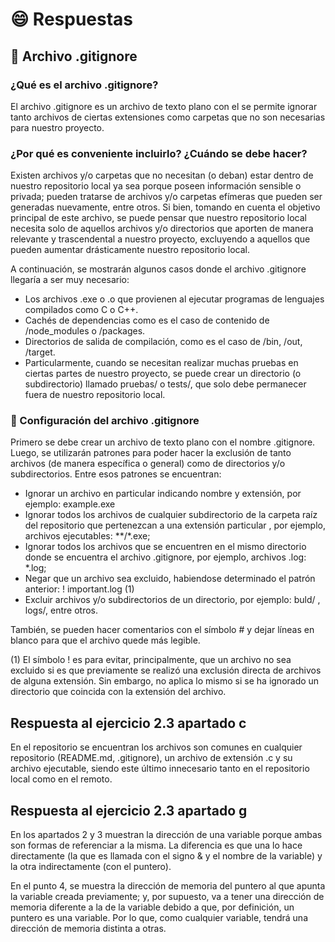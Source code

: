 # :smile: Respuestas 
## :rocket: Archivo .gitignore 

### ¿Qué es el archivo .gitignore? 

El archivo .gitignore es un archivo de texto plano con el se permite ignorar tanto archivos de ciertas extensiones 
como carpetas que no son necesarias para nuestro proyecto.

### ¿Por qué es conveniente incluirlo? ¿Cuándo se debe hacer?
Existen archivos y/o carpetas que no necesitan (o deban) estar dentro de nuestro repositorio local ya sea porque
poseen información sensible o privada; pueden tratarse de archivos y/o carpetas efímeras que pueden ser generadas nuevamente, entre otros.
Si bien, tomando en cuenta el objetivo principal de este archivo, se puede pensar que nuestro repositorio local necesita solo de aquellos archivos y/o
directorios que aporten de manera relevante y trascendental a nuestro proyecto, excluyendo a aquellos que pueden aumentar drásticamente nuestro repositorio local.

A continuación, se mostrarán algunos casos donde el archivo .gitignore llegaría a ser muy necesario:

- Los archivos .exe o .o que provienen al ejecutar programas de lenguajes compilados como C o C++.
- Cachés de dependencias como es el caso de contenido de /node_modules o /packages.
- Directorios de salida de compilación, como es el caso de /bin, /out, /target.
- Particularmente, cuando se necesitan realizar muchas pruebas en ciertas partes de nuestro proyecto, se puede crear un directorio (o subdirectorio) llamado pruebas/ o tests/, que solo debe permanecer fuera de nuestro repositorio local.

### :hammer: Configuración del archivo .gitignore
Primero se debe crear un archivo de texto plano con el nombre .gitignore. Luego, se utilizarán patrones para poder hacer la exclusión de tanto archivos (de manera específica o general) como de directorios y/o subdirectorios. Entre esos patrones se encuentran:
- Ignorar un archivo en particular indicando nombre y extensión, por ejemplo: example.exe
- Ignorar todos los archivos de cualquier subdirectorio de la carpeta raíz del repositorio que pertenezcan a una extensión particular , por ejemplo, archivos ejecutables: **/*.exe;
- Ignorar todos los archivos que se encuentren en el mismo directorio donde se encuentra el archivo .gitignore, por ejemplo, archivos .log: *.log;
- Negar que un archivo sea excluido, habiendose determinado el patrón anterior: ! important.log (1)
- Excluir archivos y/o subdirectorios de un directorio, por ejemplo: buld/ ,  logs/, entre otros.

También, se pueden hacer comentarios con el símbolo # y dejar líneas en blanco para que el archivo quede más legible.

(1) El símbolo ! es para evitar, principalmente, que un archivo no sea excluido si es que previamente se realizó una exclusión directa de archivos de alguna extensión. Sin embargo, no aplica lo mismo si se ha ignorado un directorio que coincida con la extensión del archivo.

## Respuesta al ejercicio 2.3 apartado c
En el repositorio se encuentran los archivos son comunes en cualquier repositorio (README.md, .gitignore), un archivo de extensión .c y su archivo ejecutable, siendo este último innecesario tanto en el repositorio local como en el remoto.

## Respuesta al ejercicio 2.3 apartado g
En los apartados 2 y 3 muestran la dirección de una variable porque ambas son formas de referenciar a la misma. La diferencia es que una lo hace directamente (la que es llamada con el signo & y el nombre de la variable) y la otra indirectamente (con el puntero). 

En el punto 4, se muestra la dirección de memoria del puntero al que apunta la variable creada previamente; y, por supuesto, va a tener una dirección de memoria diferente a la de la variable debido a que, por definición, un puntero es una variable. Por lo que, como cualquier variable, tendrá una dirección de memoria distinta a otras.